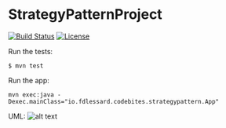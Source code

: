 # StrategyPatternProject

[![Build Status](https://travis-ci.org/fdlessard/BasicMavenProject.svg)](https://travis-ci.org/fdlessard/BasicMavenProject)
[![License](http://img.shields.io/:license-mit-blue.svg)](https://github.com/fdlessard/BasicMavenProject/blob/master/LICENSE)

Run the tests:

```
$ mvn test
```

Run the app:
 
```
mvn exec:java -Dexec.mainClass="io.fdlessard.codebites.strategypattern.App"

```

UML: 
![alt text](https://github.com/fdlessard/StrategyPatternProject/blob/master/StrategyPattern.png "UML")

